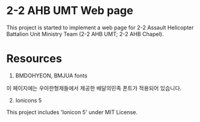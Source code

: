 # 2-2 AHB UMT Web page

This project is started to implement a web page for 2-2 Assault Helicopter Battalion Unit Ministry Team (2-2 AHB UMT; 2-2 AHB Chapel).

# Resources

1. BMDOHYEON, BMJUA fonts

이 페이지에는 우아한형제들에서 제공한 배달의민족 폰트가 적용되어 있습니다.

2. Ionicons 5

This project includes 'Ionicon 5' under MIT License.